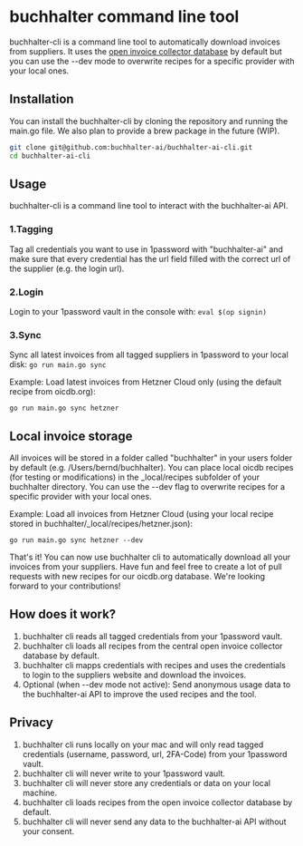 # buchhalter command line tool

buchhalter-cli is a command line tool to automatically download invoices from suppliers.
It uses the [open invoice collector database](https://github.com/oicdb/oicdb-repository) 
by default but you can use the --dev mode to overwrite recipes for a specific provider with your local ones.  

## Installation
You can install the buchhalter-cli by cloning the repository and running the main.go file.
We also plan to provide a brew package in the future (WIP).

```bash
git clone git@github.com:buchhalter-ai/buchhalter-ai-cli.git
cd buchhalter-ai-cli
```

## Usage
buchhalter-cli is a command line tool to interact with the buchhalter-ai API.

### 1.**Tagging**
Tag all credentials you want to use in 1password with "buchhalter-ai" and make sure that every credential 
has the url field filled with the correct url of the supplier (e.g. the login url). 

### 2.**Login**
Login to your 1password vault in the console with: ```eval $(op signin)```

### 3.**Sync**
Sync all latest invoices from all tagged suppliers in 1password to your local disk: 
```go run main.go sync```

Example: Load latest invoices from Hetzner Cloud only (using the default recipe from oicdb.org):
```
go run main.go sync hetzner
```

## Local invoice storage
All invoices will be stored in a folder called "buchhalter" in your users folder by default (e.g. /Users/bernd/buchhalter).
You can place local oicdb recipes (for testing or modifications) in the _local/recipes subfolder of your buchhalter directory. 
You can use the --dev flag to overwrite recipes for a specific provider with your local ones.

Example: Load all invoices from Hetzner Cloud (using your local recipe stored in buchhalter/_local/recipes/hetzner.json):
```
go run main.go sync hetzner --dev
```

That's it! You can now use buchhalter cli to automatically download all your invoices from your suppliers.
Have fun and feel free to create a lot of pull requests with new recipes for our oicdb.org database. 
We're looking forward to your contributions!

## How does it work?
1. buchhalter cli reads all tagged credentials from your 1password vault.
2. buchhalter cli loads all recipes from the central open invoice collector database by default.
3. buchhalter cli mapps credentials with recipes and uses the credentials to login to the suppliers website and download the invoices.
4. Optional (when --dev mode not active): Send anonymous usage data to the buchhalter-ai API to improve the used recipes and the tool.

## Privacy
1. buchhalter cli runs locally on your mac and will only read tagged credentials (username, password, url, 2FA-Code) from your 1password vault. 
2. buchhalter cli will never write to your 1password vault.
3. buchhalter cli will never store any credentials or data on your local machine.
4. buchhalter cli loads recipes from the open invoice collector database by default.
5. buchhalter cli will never send any data to the buchhalter-ai API without your consent.
